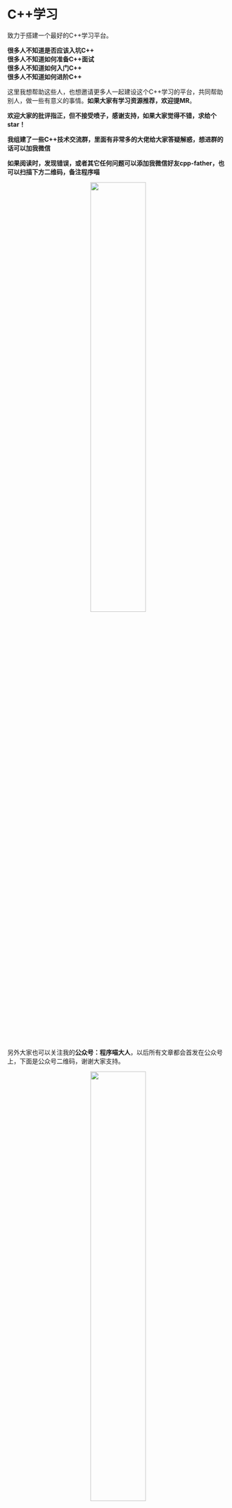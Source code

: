 # C++学习

致力于搭建一个最好的C++学习平台。

**很多人不知道是否应该入坑C++**  
**很多人不知道如何准备C++面试**  
**很多人不知道如何入门C++**  
**很多人不知道如何进阶C++**  


这里我想帮助这些人，也想邀请更多人一起建设这个C++学习的平台，共同帮助别人，做一些有意义的事情。**如果大家有学习资源推荐，欢迎提MR**。  

**欢迎大家的批评指正，但不接受喷子，感谢支持，如果大家觉得不错，求给个star！** 

**我组建了一些C++技术交流群，里面有非常多的大佬给大家答疑解惑，想进群的话可以加我微信**  

**如果阅读时，发现错误，或者其它任何问题可以添加我微信好友cpp-father，也可以扫描下方二维码，备注程序喵**  

<div align=center><img src="img/wechat.jpg" width="50%" height="50%"></div>

另外大家也可以关注我的**公众号：程序喵大人**，以后所有文章都会首发在公众号上，下面是公众号二维码，谢谢大家支持。  
<div align=center><img src="img/cxmdr.jpg" width="50%" height="50%"></div>

## 干货

### 入门必备  

#### 基础

- [入门可以首先看清华郑莉老师视频](https://www.bilibili.com/video/BV1PA411b75a?from=search&seid=1015597124238189228)

- [如何入门C++](https://mp.weixin.qq.com/s/koqsBzRSjh_M5GrI-WZhgw)

- [C++面试宝典](https://mp.weixin.qq.com/s/qhFERQ1odNkgZS0PkHm1EA)

- [数组长度可以为变量吗？](https://mp.weixin.qq.com/s/rR6YhNdZDLQ2TADfDzWP3Q)

- [是否应该使用异常处理](https://mp.weixin.qq.com/s/BIaz2Vbf3HyjEDTM9abSAg)

- [new/delete、new[]/delete[]为什么需要配对使用](https://mp.weixin.qq.com/s/5vFess8NxQdUwsvtrWs8WA)

- [指针和引用的区别以及使用场景](https://mp.weixin.qq.com/s/f9KQ1eNGGSY2Lqv9JM4UVQ)

- [C++对象布局分析](https://mp.weixin.qq.com/s/sufz7wxC_rwc1q3FXY-QMQ)

- [C++为什么要入这4种类型转换?](https://mp.weixin.qq.com/s/6YW7VX787X7kZiRBLbVn-Q)

- [为什么会出现nullptr?](https://mp.weixin.qq.com/s/dov9ofXoJTX8rEa9asTZuQ)

- [非常全面的时间相关所有函数使用](https://mp.weixin.qq.com/s/0W8JBokXk0vPlAtkd2sFPQ)

- [C++编码规范](https://mp.weixin.qq.com/s/ulSr2GUc1pJf09LxnwTTqQ)

- [sqlite3使用教程](https://mp.weixin.qq.com/s/xrIxe9JE7uNzir0c8i1tsQ)

- [如何学好C++？](https://mp.weixin.qq.com/s/VJc_pIdYjmvU1t7W0zTpBA)

- [volatile关键字解析](https://mp.weixin.qq.com/s/6rkCEBuFjUHERk9RmeWLbQ)

- [如何设计C++的类](https://mp.weixin.qq.com/s/p7zzhYgJklbNhkl362r0fQ)

- [C++避坑指南](https://mp.weixin.qq.com/s/7PolqHz6IH1wuZTXKPU_xg)

#### C++11 新特性  

- [auto&decltype知识点](https://mp.weixin.qq.com/s/3BQ2JlVQsE0sm6eDNa5AdA)  

- [左值、右值、左值引用、右值引用、移动语义、完美转发](https://mp.weixin.qq.com/s/aCv7vIyrGyqu06QpNjZFTA)

- [C++11列表初始化](https://mp.weixin.qq.com/s/wpV4K0aJS9l3ilk4nuurQA) 

- [std::function和lambda表达式](https://mp.weixin.qq.com/s/6zzF8GEgpMsNrdoBLi5csA)  

- [C++11的模板改进](https://mp.weixin.qq.com/s/bnu46tUodqxKLfLJ5Zxd0A)  

- [智能指针](https://mp.weixin.qq.com/s/Aujdxj3k_apNwW9Cnd3_eg)

- [线程相关所有知识点](https://mp.weixin.qq.com/s/rPjRTOTYK2SGr6WxgWI_Vg)

- [C++11新特性的所有知识点](https://mp.weixin.qq.com/s/kAH-402oYgAa3GAVgJ8EaQ)

#### C++14 新特性

- [C++14新特性的所有知识点](https://mp.weixin.qq.com/s/xeeOfusRDSUQQyplUA-o7g)

#### C++17 新特性

- [C++17新特性的所有知识点](https://mp.weixin.qq.com/s/6FcCfFWHwcmywPuemyxHng)

#### C++20 新特性

- [C++20新特性指南](https://mp.weixin.qq.com/s/TSnN9QRyqZsa8i9-KKKDpQ)

#### 必备技能

- [如何写简历](https://mp.weixin.qq.com/s/JBVR4W4cyd3xVvF6dAEF4g)

- [程序员必备技能](https://mp.weixin.qq.com/s/IVdtn_9DQXO0a3pn_jHhaA)

- [如何适应新环境](https://mp.weixin.qq.com/s/jJsUf9YfzVMGIVk2AwKNTA)


### 进阶必备

#### 常识

- [条件变量有个坑需要注意](https://mp.weixin.qq.com/s/gqq6TZCNabI3qvejzqFcGQ)

- [为什么都说虚函数慢？](https://mp.weixin.qq.com/s/eIS8kjPT6R_uQMqLwKSXDQ)

- [C++内存管理全景指南](https://mp.weixin.qq.com/s/GGoPUZjgmGPewATL_QuJSA)

#### 源码分析

- [源码分析string的实现](https://mp.weixin.qq.com/s/jnYQ_TRqe8otOhST8Pesww)

- [源码分析shared_ptr的实现](https://mp.weixin.qq.com/s/rx5QvFHCacC7SHtXlV_C8w)

- [分析STL的基础能力：type_traits](https://mp.weixin.qq.com/s/4VbipLVR34D_iOMiJntHnw)

- [STL容器源码分析](https://mp.weixin.qq.com/s/Khys6g82qRQxqJjKSUTreA)

#### 性能优化

- [编译器都做了哪些优化](https://mp.weixin.qq.com/s/_Dunn97fMDkEhkPidf1IJw)

- [strip必知必会](https://mp.weixin.qq.com/s/twFor039zSOuqVKE4XdX0Q)

- [静态代码分析工具：让bug无所遁形](https://mp.weixin.qq.com/s/zMwRLdO6ccIelrrvVwYEKg)

- [科普内存对齐](https://mp.weixin.qq.com/s/iJlOcQjVf6e7a3K84fdekg)

- [高性能代码必备：CPU Cache](https://mp.weixin.qq.com/s/iKWQZxn6XYKU9KnlBRynfg)

- [if-else效率为什么这么低？](https://mp.weixin.qq.com/s/m8avve1ahFrf8KJ0n2w8mA)

- [如何消灭if-else](https://mp.weixin.qq.com/s/cSrJao-sexcS18EhIQlA-Q)

- [性能调优工具大全](https://mp.weixin.qq.com/s/WL-agdox7uNaPe4PV8HgQg)

- [如何优化Linux程序体积大小](https://mp.weixin.qq.com/s/oOExVor6RMDE3SHG4UZ1_Q)

- [代码效率分析](https://mp.weixin.qq.com/s/i7V6lmtQpuFADYZ8ApmkWA)

#### 造轮子必备


- [如何设计高效的log模块](https://mp.weixin.qq.com/s/hdkjkNaLQFGP2M83GN7JkQ)

- [如何实现功能完备的线程池](https://mp.weixin.qq.com/s/uz85-w9ZfwRP0ZZCI7jOzQ)

- [如何实现定时器](https://mp.weixin.qq.com/s/Hmn5B7qctAp20tggnQcFTw)

- [怎么自己写一个内存泄漏检测工具](https://mp.weixin.qq.com/s/NE4Ozd2XtIshN45YJjR04Q)

#### 编译链接

- [gcc test.cc的背后经历了什么？](https://mp.weixin.qq.com/s/PaXLQnaCjGkQGIjnPnqRww)

- [程序一定要从main函数开始运行吗？](https://mp.weixin.qq.com/s/ZkLAykPN5UbZuYsDn97kDA)

- [程序链接与分段知识点](https://mp.weixin.qq.com/s/p6WyMlTQJ6ZumZFdt3531w)

- [可执行程序装载到虚拟内存全过程](https://mp.weixin.qq.com/s/86HecgrAj4gH7ZQi0jF0Ng)

- [函数调用全流程](https://mp.weixin.qq.com/s/rHLPyrEPLHdZCuJ175Cung)

- [共享库的版本控制](https://mp.weixin.qq.com/s/nQgM0zT24chXn7kzhQ5ypA)

- [静态链接与动态链接的区别](https://mp.weixin.qq.com/s/VDnTE6ImQXt_MxbhEHQk_Q)

- [科普文：编译链接的套路](https://mp.weixin.qq.com/s/R1hiec0Z0T5bPHswkLNQWw)

- [Debug模式和Release模式的区别](https://mp.weixin.qq.com/s/A_XLPZ-FgYIUMHLYVum7jQ)


#### 调试系列

- [Linux如何调试内存泄漏](https://mp.weixin.qq.com/s/0JsxzsOAQfLPCSpldYkKkA)

- [gdb使用指南](https://mp.weixin.qq.com/s/S-B2KZ7UTaIDzAgKG32VAQ)

- [如何使用gdb定位死锁问题](https://mp.weixin.qq.com/s/O4xuCcPMXG4Y9ktIn8578A)


### 操作系统

- [推荐清华老师的操作系统视频](https://www.bilibili.com/video/BV1uW411f72n?from=search&seid=7182050251415608805)

- [推荐哈工大老师的操作系统视频](https://www.bilibili.com/video/BV1d4411v7u7?from=search&seid=7182050251415608805)

- [推荐一个内核学习的视频](https://www.bilibili.com/video/BV1yD4y1m7Q9)

- [进程和线程相关知识点总结](https://mp.weixin.qq.com/s/NCl17jrOwP_A017nUqOkJQ)

- [Linux内存布局与malloc底层实现分析](https://mp.weixin.qq.com/s/3bXAGR_7XLX21nkdl9dQ8Q)

- [操作系统内存管理知识点](https://mp.weixin.qq.com/s/yzvye0rJto1P7zSTh03kZQ)

- [64位系统与32位系统的区别](https://mp.weixin.qq.com/s/Ls0YAbXPHLdu7LG3VzNsTw)


### 设计模式

- [推荐一个非常好的学习设计模式的网站](https://refactoringguru.cn/design-patterns)

- [设计模式汇总](https://mp.weixin.qq.com/s/knzV1-bmrI7jhQqnhogGkw)


### Java

- [JNI如何巧妙获取env](https://mp.weixin.qq.com/s/Q7hq4BceQ3JCr3CXhbma4g)

- [JNI内存管理之Local Reference和Global Reference知识点](https://mp.weixin.qq.com/s/5Q2Exx9W5BckpI3AhzShHQ)


### 算法

- [袁厨的算法小屋](https://github.com/chefyuan/algorithm-base)  


## 科普

- [计算机为什么从0开始计数](https://mp.weixin.qq.com/s/6zAmABxH8jHy8l5r0_9Kag)

- [为什么不能include cpp](https://mp.weixin.qq.com/s/NVEZnF1HqpIMSBlw_PXwyA)

## 生活

- [打工人保命指南](https://mp.weixin.qq.com/s/4hY8xM7omrVOnvexJmCehA)

- [不要为35岁焦虑](http://mp.weixin.qq.com/s?__biz=MzkyODE5NjU2Mw==&mid=2247486284&idx=1&sn=0b6109414afaf5164c5a782407bbe923&chksm=c21d39f0f56ab0e6ca8115cceb9b3774fcdbec3aab221635e2fb281be1b381d259280d30c44b&token=830665182&lang=zh_CN#rd)

## 其它

- [C语言如何实现动态扩容的string](https://mp.weixin.qq.com/s/6T4LN3Qkc9OJeCQEBiivcQ)



